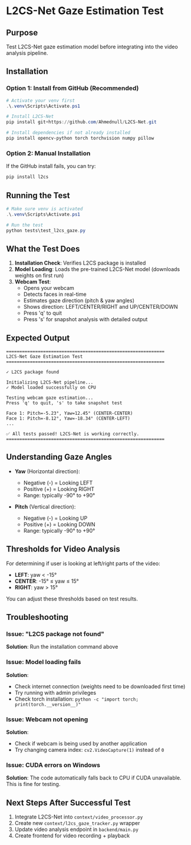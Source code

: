 # L2CS-Net Gaze Estimation Test

## Purpose
Test L2CS-Net gaze estimation model before integrating into the video analysis pipeline.

## Installation

### Option 1: Install from GitHub (Recommended)
```powershell
# Activate your venv first
.\.venv\Scripts\Activate.ps1

# Install L2CS-Net
pip install git+https://github.com/Ahmednull/L2CS-Net.git

# Install dependencies if not already installed
pip install opencv-python torch torchvision numpy pillow
```

### Option 2: Manual Installation
If the GitHub install fails, you can try:
```powershell
pip install l2cs
```

## Running the Test

```powershell
# Make sure venv is activated
.\.venv\Scripts\Activate.ps1

# Run the test
python tests\test_l2cs_gaze.py
```

## What the Test Does

1. **Installation Check**: Verifies L2CS package is installed
2. **Model Loading**: Loads the pre-trained L2CS-Net model (downloads weights on first run)
3. **Webcam Test**: 
   - Opens your webcam
   - Detects faces in real-time
   - Estimates gaze direction (pitch & yaw angles)
   - Shows direction: LEFT/CENTER/RIGHT and UP/CENTER/DOWN
   - Press 'q' to quit
   - Press 's' for snapshot analysis with detailed output

## Expected Output

```
============================================================
L2CS-Net Gaze Estimation Test
============================================================

✓ L2CS package found

Initializing L2CS-Net pipeline...
✓ Model loaded successfully on CPU

Testing webcam gaze estimation...
Press 'q' to quit, 's' to take snapshot test

Face 1: Pitch=-5.23°, Yaw=12.45° (CENTER-CENTER)
Face 1: Pitch=-8.12°, Yaw=-18.34° (CENTER-LEFT)
...

✅ All tests passed! L2CS-Net is working correctly.
============================================================
```

## Understanding Gaze Angles

- **Yaw** (Horizontal direction):
  - Negative (-) = Looking LEFT
  - Positive (+) = Looking RIGHT
  - Range: typically -90° to +90°
  
- **Pitch** (Vertical direction):
  - Negative (-) = Looking UP
  - Positive (+) = Looking DOWN
  - Range: typically -90° to +90°

## Thresholds for Video Analysis

For determining if user is looking at left/right parts of the video:
- **LEFT**: yaw < -15°
- **CENTER**: -15° ≤ yaw ≤ 15°
- **RIGHT**: yaw > 15°

You can adjust these thresholds based on test results.

## Troubleshooting

### Issue: "L2CS package not found"
**Solution**: Run the installation command above

### Issue: Model loading fails
**Solution**: 
- Check internet connection (weights need to be downloaded first time)
- Try running with admin privileges
- Check torch installation: `python -c "import torch; print(torch.__version__)"`

### Issue: Webcam not opening
**Solution**:
- Check if webcam is being used by another application
- Try changing camera index: `cv2.VideoCapture(1)` instead of `0`

### Issue: CUDA errors on Windows
**Solution**: The code automatically falls back to CPU if CUDA unavailable. This is fine for testing.

## Next Steps After Successful Test

1. Integrate L2CS-Net into `context/video_processor.py`
2. Create new `context/l2cs_gaze_tracker.py` wrapper
3. Update video analysis endpoint in `backend/main.py`
4. Create frontend for video recording + playback
